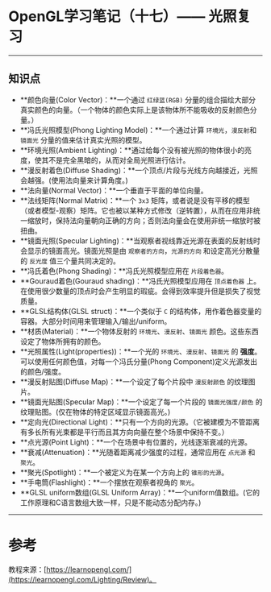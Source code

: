 # OpenGL学习笔记（十七）—— 光照复习

---

## 知识点

- **颜色向量(Color Vector)：**一个通过 `红绿蓝(RGB)` 分量的组合描绘大部分真实颜色的向量。（一个物体的颜色实际上是该物体所不能吸收的反射颜色分量。）
- **冯氏光照模型(Phong Lighting Model)：**一个通过计算 `环境光`，`漫反射`和 `镜面光` 分量的值来估计真实光照的模型。
- **环境光照(Ambient Lighting)：**通过给每个没有被光照的物体很小的亮度，使其不是完全黑暗的，从而对全局光照进行估计。
- **漫反射着色(Diffuse Shading)：**一个顶点/片段与光线方向越接近，光照会越强。(使用法向量来计算角度。)
- **法向量(Normal Vector)：**一个垂直于平面的单位向量。
- **法线矩阵(Normal Matrix)：**一个 `3x3` 矩阵，或者说是没有平移的模型（或者模型-观察）矩阵。它也被以某种方式修改（逆转置），从而在应用非统一缩放时，保持法向量朝向正确的方向；否则法向量会在使用非统一缩放时被扭曲。
- **镜面光照(Specular Lighting)：**当观察者视线靠近光源在表面的反射线时会显示的镜面高光。镜面光照是由 `观察者的方向`，`光源的方向` 和设定高光分散量的 `反光度` 值三个量共同决定的。
- **冯氏着色(Phong Shading)：**冯氏光照模型应用在 `片段着色器`。
- **Gouraud着色(Gouraud shading)：**冯氏光照模型应用在 `顶点着色器` 上。在使用很少数量的顶点时会产生明显的瑕疵。会得到效率提升但是损失了视觉质量。
- **GLSL结构体(GLSL struct)：**一个类似于 `C` 的结构体，用作着色器变量的容器。大部分时间用来管理输入/输出/uniform。
- **材质(Material)：**一个物体反射的 `环境光`、`漫反射`、`镜面光` 颜色。这些东西设定了物体所拥有的颜色。
- **光照属性(Light(properties))：**一个光的 `环境光`、`漫反射`、`镜面光` 的 **强度**。可以使用任何颜色值，对每一个冯氏分量(Phong Component)定义光源发出的颜色/强度。
- **漫反射贴图(Diffuse Map)：**一个设定了每个片段中 `漫反射颜色` 的纹理图片。
- **镜面光贴图(Specular Map)：**一个设定了每一个片段的 `镜面光强度/颜色` 的纹理贴图。(仅在物体的特定区域显示镜面高光。)
- **定向光(Directional Light)：**只有一个方向的光源。（它被建模为不管距离有多长所有光束都是平行而且其方向向量在整个场景中保持不变。）
- **点光源(Point Light)：**一个在场景中有位置的，光线逐渐衰减的光源。
- **衰减(Attenuation)：**光随着距离减少强度的过程，通常应用在 `点光源` 和 `聚光`。
- **聚光(Spotlight)：**一个被定义为在某一个方向上的 `锥形的光源`。
- **手电筒(Flashlight)：**一个摆放在观察者视角的 `聚光`。
- **GLSL uniform数组(GLSL Uniform Array)：**一个uniform值数组。(它的工作原理和C语言数组大致一样，只是不能动态分配内存。)

---


# 参考
教程来源：[https://learnopengl.com/](https://learnopengl.com/Lighting/Review)。